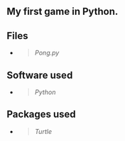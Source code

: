 ## My first game in Python.

## Files
* > *Pong.py*

## Software used
* > *Python*

## Packages used
* > *Turtle*

